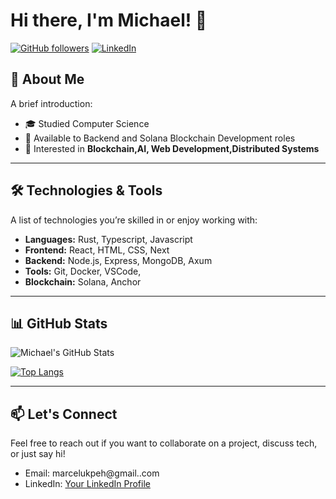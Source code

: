 # Hi there, I'm Michael! 👋

[![GitHub followers](https://img.shields.io/github/followers/Michael2004-ukpeh?label=Follow&style=social)](https://github.com/Michael2004-ukpeh) [![LinkedIn](https://img.shields.io/badge/LinkedIn-blue?logo=linkedin&logoColor=white&style=flat-square)](https://www.linkedin.com/in/michael-ukpeh-a732341a6/)

## 🚀 About Me

A brief introduction:
- 🎓 Studied Computer Science
- 💼 Available to Backend and Solana Blockchain Development roles
- 🤔 Interested in **Blockchain,AI, Web Development,Distributed Systems**

---

## 🛠️ Technologies & Tools

A list of technologies you’re skilled in or enjoy working with:
- **Languages:** Rust, Typescript, Javascript
- **Frontend:** React, HTML, CSS, Next
- **Backend:** Node.js, Express, MongoDB, Axum
- **Tools:** Git, Docker, VSCode,
- **Blockchain:** Solana, Anchor

---

## 📊 GitHub Stats

![Michael's GitHub Stats](https://github-readme-stats.vercel.app/api?username=Michael2004-ukpeh&show_icons=true&theme=radical)

[![Top Langs](https://github-readme-stats.vercel.app/api/top-langs/?username=Michael2004-ukpeh&layout=compact&theme=radical)](https://github.com/anuraghazra/github-readme-stats)

---

## 📫 Let's Connect

Feel free to reach out if you want to collaborate on a project, discuss tech, or just say hi!

- Email: marcelukpeh@gmail..com
- LinkedIn: [Your LinkedIn Profile](https://www.linkedin.com/in/michael-ukpeh-a732341a6/)
